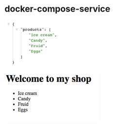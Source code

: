 # docker-compose-service

![Products Service](https://github.com/jefftune/docker-compose-service/raw/master/images/products_service_localhost_5001.png)
![Products Website](https://github.com/jefftune/docker-compose-service/raw/master/images/products_website_localhost_5000.png)
